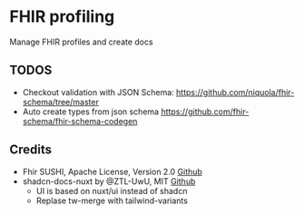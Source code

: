 # FHIR profiling
Manage FHIR profiles and create docs

## TODOS

- Checkout validation with JSON Schema: https://github.com/niquola/fhir-schema/tree/master
- Auto create types from json schema https://github.com/fhir-schema/fhir-schema-codegen


## Credits

- Fhir SUSHI, Apache License, Version 2.0 [Github](https://github.com/FHIR/sushi)
- shadcn-docs-nuxt by @ZTL-UwU, MIT [Github](https://github.com/ZTL-UwU/shadcn-docs-nuxt)
	- UI is based on nuxt/ui instead of shadcn
	- Replase tw-merge with tailwind-variants